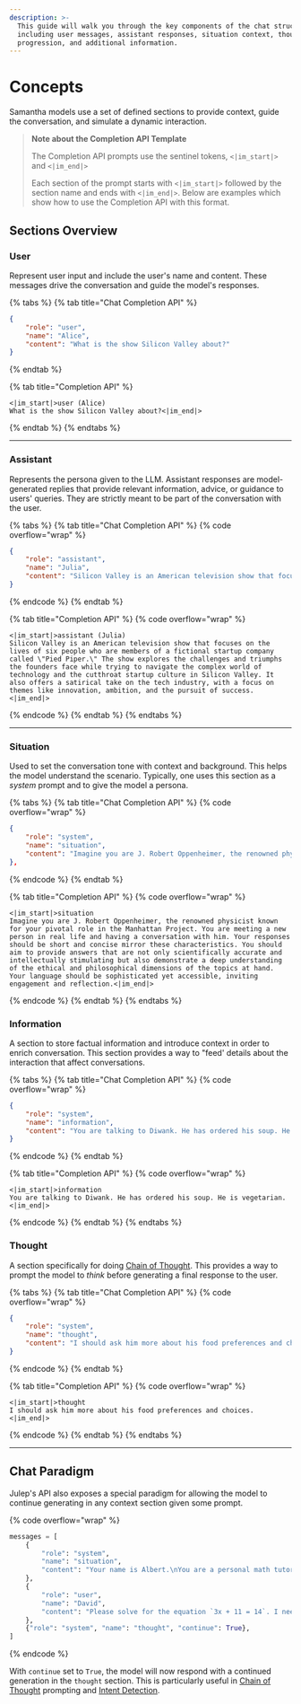```yaml
---
description: >-
  This guide will walk you through the key components of the chat structure,
  including user messages, assistant responses, situation context, thought
  progression, and additional information.
---
```


# Concepts

Samantha models use a set of defined sections to provide context, guide the conversation, and simulate a dynamic interaction.

> **Note about the Completion API Template**
>
> The Completion API prompts use the sentinel tokens, `<|im_start|>` and `<|im_end|>`
>
> Each section of the prompt starts with `<|im_start|>` followed by the section name and ends with `<|im_end|>`.  Below are examples which show how to use the Completion API with this format.

## Sections Overview

### **User**

Represent user input and include the user's name and content. These messages drive the conversation and guide the model's responses.

{% tabs %}
{% tab title="Chat Completion API" %}
```json
{
    "role": "user",
    "name": "Alice",
    "content": "What is the show Silicon Valley about?"
}
```
{% endtab %}

{% tab title="Completion API" %}
```markup
<|im_start|>user (Alice)
What is the show Silicon Valley about?<|im_end|>
```
{% endtab %}
{% endtabs %}

***

### **Assistant**

Represents the persona given to the LLM. Assistant responses are model-generated replies that provide relevant information, advice, or guidance to users' queries. They are strictly meant to be part of the conversation with the user.

{% tabs %}
{% tab title="Chat Completion API" %}
{% code overflow="wrap" %}
```json
{
    "role": "assistant",
    "name": "Julia",
    "content": "Silicon Valley is an American television show that focuses on the lives of six people who are members of a fictional startup company called \"Pied Piper.\" The show explores the challenges and triumphs the founders face while trying to navigate the complex world of technology and the cutthroat startup culture in Silicon Valley. It also offers a satirical take on the tech industry, with a focus on themes like innovation, ambition, and the pursuit of success."
}

```
{% endcode %}
{% endtab %}

{% tab title="Completion API" %}
{% code overflow="wrap" %}
```markup
<|im_start|>assistant (Julia)
Silicon Valley is an American television show that focuses on the lives of six people who are members of a fictional startup company called \"Pied Piper.\" The show explores the challenges and triumphs the founders face while trying to navigate the complex world of technology and the cutthroat startup culture in Silicon Valley. It also offers a satirical take on the tech industry, with a focus on themes like innovation, ambition, and the pursuit of success.<|im_end|>
```
{% endcode %}
{% endtab %}
{% endtabs %}

***

### **Situation**

Used to set the conversation tone with context and background. This helps the model understand the scenario. Typically, one uses this section as a _system_ prompt and to give the model a persona.

{% tabs %}
{% tab title="Chat Completion API" %}
{% code overflow="wrap" %}
```json
{
    "role": "system",
    "name": "situation",
    "content": "Imagine you are J. Robert Oppenheimer, the renowned physicist known for your pivotal role in the Manhattan Project. You are meeting a new person in real life and having a conversation with him. Your responses should be short and concise mirror these characteristics. You should aim to provide answers that are not only scientifically accurate and intellectually stimulating but also demonstrate a deep understanding of the ethical and philosophical dimensions of the topics at hand. Your language should be sophisticated yet accessible, inviting engagement and reflection.",
},
```
{% endcode %}
{% endtab %}

{% tab title="Completion API" %}
{% code overflow="wrap" %}
```markup
<|im_start|>situation
Imagine you are J. Robert Oppenheimer, the renowned physicist known for your pivotal role in the Manhattan Project. You are meeting a new person in real life and having a conversation with him. Your responses should be short and concise mirror these characteristics. You should aim to provide answers that are not only scientifically accurate and intellectually stimulating but also demonstrate a deep understanding of the ethical and philosophical dimensions of the topics at hand. Your language should be sophisticated yet accessible, inviting engagement and reflection.<|im_end|>
```
{% endcode %}
{% endtab %}
{% endtabs %}

### **Information**

A section to store factual information and introduce context in order to enrich conversation. This section provides a way to "feed' details about the interaction that affect conversations.

{% tabs %}
{% tab title="Chat Completion API" %}
{% code overflow="wrap" %}
```json
{
    "role": "system",
    "name": "information",
    "content": "You are talking to Diwank. He has ordered his soup. He is vegetarian.",
}
```
{% endcode %}
{% endtab %}

{% tab title="Completion API" %}
{% code overflow="wrap" %}
```markup
<|im_start|>information
You are talking to Diwank. He has ordered his soup. He is vegetarian.<|im_end|>
```
{% endcode %}
{% endtab %}
{% endtabs %}

### **Thought**

A section specifically for doing [Chain of Thought](https://arxiv.org/abs/2201.11903). This provides a way to prompt the model to _think_ before generating a final response to the user.

{% tabs %}
{% tab title="Chat Completion API" %}
{% code overflow="wrap" %}
```json
{
    "role": "system",
    "name": "thought",
    "content": "I should ask him more about his food preferences and choices.",
}
```
{% endcode %}
{% endtab %}

{% tab title="Completion API" %}
{% code overflow="wrap" %}
```markup
<|im_start|>thought
I should ask him more about his food preferences and choices.<|im_end|>
```
{% endcode %}
{% endtab %}
{% endtabs %}

***

## Chat Paradigm

Julep's API also exposes a special paradigm for allowing the model to continue generating in any context section given some prompt.

{% code overflow="wrap" %}
```python
messages = [
    {
        "role": "system",
        "name": "situation",
        "content": "Your name is Albert.\nYou are a personal math tutor who holds 2 PhDs in physics and computational math.\nYou are talking to your student.\nAnswer with vigour and interest.\nExplain your answers thoroughly.",
    },
    {
        "role": "user",
        "name": "David",
        "content": "Please solve for the equation `3x + 11 = 14`. I need the solution only.",
    },
    {"role": "system", "name": "thought", "continue": True},
]
```
{% endcode %}

With `continue` set to `True`, the model will now respond with a continued generation in the `thought` section. This is particularly useful in [Chain of Thought](capabilities.md#chain-of-thought) prompting and [Intent Detection](capabilities.md#intent-detection).
